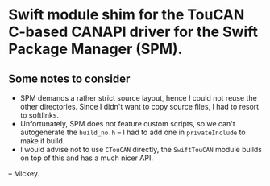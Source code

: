 # Swift module shim for the TouCAN C-based CANAPI driver for the Swift Package Manager (SPM).

## Some notes to consider

* SPM demands a rather strict source layout, hence I could not reuse the other directories.
Since I didn't want to copy source files, I had to resort to softlinks.
* Unfortunately, SPM does not feature custom scripts, so
we can't autogenerate the `build_no.h` – I had to add one in `privateInclude` to make it build.
* I would advise not to use `CTouCAN` directly, the `SwiftTouCAN` module builds on top of this and
has a much nicer API.

– Mickey.
